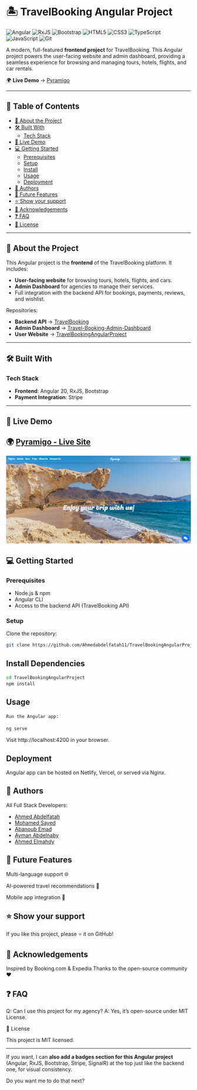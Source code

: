 # 🏝️ TravelBooking Angular Project

![Angular](https://img.shields.io/badge/Angular-DB0D12)
![RxJS](https://img.shields.io/badge/RxJS-FF5733)
![Bootstrap](https://img.shields.io/badge/Bootstrap-7952B3)
![HTML5](https://img.shields.io/badge/HTML5-E34F26)
![CSS3](https://img.shields.io/badge/CSS3-1572B6)
![TypeScript](https://img.shields.io/badge/TypeScript-3178C6)
![JavaScript](https://img.shields.io/badge/JavaScript-F7DF1E)
![Git](https://img.shields.io/badge/Git-F05032)



A modern, full-featured **frontend project** for TravelBooking. This Angular project powers the user-facing website and admin dashboard, providing a seamless experience for browsing and managing tours, hotels, flights, and car rentals.

🌍 **Live Demo** → [Pyramigo](http://pyramigo.duckdns.org/tour)

---

## 📗 Table of Contents
- [📖 About the Project](#-about-the-project)
- [🛠 Built With](#-built-with)
  - [Tech Stack](#tech-stack)
- [🚀 Live Demo](#-live-demo)
- [💻 Getting Started](#-getting-started)
  - [Prerequisites](#prerequisites)
  - [Setup](#setup)
  - [Install](#install)
  - [Usage](#usage)
  - [Deployment](#deployment)
- [👥 Authors](#-authors)
- [🔭 Future Features](#-future-features)
- [⭐️ Show your support](#-show-your-support)
- [🙏 Acknowledgements](#-acknowledgements)
- [❓ FAQ](#-faq)
- [📝 License](#-license)

---

## 📖 About the Project

This Angular project is the **frontend** of the TravelBooking platform. It includes:

- **User-facing website** for browsing tours, hotels, flights, and cars.  
- **Admin Dashboard** for agencies to manage their services.  
- Full integration with the backend API for bookings, payments, reviews, and wishlist.

Repositories:
- **Backend API** → [TravelBooking](https://github.com/Ahmedabdelfatah11/TravelBooking)  
- **Admin Dashboard** → [Travel-Booking-Admin-Dashboard](https://github.com/Ahmedabdelfatah11/Travel-Booking-Admin-Dashboard)  
- **User Website** → [TravelBookingAngularProject](https://github.com/Ahmedabdelfatah11/TravelBookingAngularProject)

---

## 🛠 Built With

### Tech Stack
- **Frontend**: Angular 20, RxJS, Bootstrap  
- **Payment Integration**: Stripe  

---

## 🚀 Live Demo
🌍 [Pyramigo - Live Site](http://pyramigo.duckdns.org/tour)
---
![TravelBooking Screenshot](public/img/screen.png)

## 💻 Getting Started

### Prerequisites
- Node.js & npm  
- Angular CLI  
- Access to the backend API (TravelBooking API)

### Setup
Clone the repository:

```bash
git clone https://github.com/Ahmedabdelfatah11/TravelBookingAngularProject.git
```

## Install Dependencies
``` bash
cd TravelBookingAngularProject
npm install
```

## Usage
``` bash
Run the Angular app:

ng serve
```
Visit http://localhost:4200 in your browser.


## Deployment

Angular app can be hosted on Netlify, Vercel, or served via Nginx.


## 👥 Authors

All Full Stack Developers:

- [Ahmed Abdelfatah](https://github.com/Ahmedabdelfatah11)
- [Mohamed Sayed](https://github.com/mohamed200184)
- [Abanoub Emad](https://github.com/Abanoubemad21)
- [Ayman Abdelnaby](https://github.com/AymanAbdelnaby12)
- [Ahmed Elmahdy](https://github.com/ahmedelmahdy77)

## 🔭 Future Features

Multi-language support 🌐

AI-powered travel recommendations 🤖

Mobile app integration 📱

## ⭐️ Show your support

If you like this project, please ⭐ it on GitHub!

## 🙏 Acknowledgements

Inspired by Booking.com & Expedia
Thanks to the open-source community ❤️

## ❓ FAQ

Q: Can I use this project for my agency?
A: Yes, it’s open-source under MIT License.

📝 License

This project is MIT licensed.


---

If you want, I can **also add a badges section for this Angular project** (Angular, RxJS, Bootstrap, Stripe, SignalR) at the top just like the backend one, for visual consistency.  

Do you want me to do that next?

